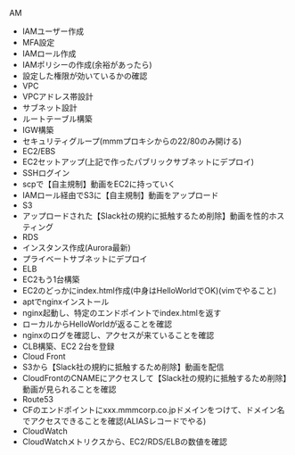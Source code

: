 AM
 - IAMユーザー作成
 - MFA設定
 - IAMロール作成
 - IAMポリシーの作成(余裕があったら)
 - 設定した権限が効いているかの確認
- VPC
 - VPCアドレス帯設計
 - サブネット設計
 - ルートテーブル構築
 - IGW構築
 - セキュリティグループ(mmmプロキシからの22/80のみ開ける)
- EC2/EBS
 - EC2セットアップ(上記で作ったパブリックサブネットにデプロイ)
 - SSHログイン
 - scpで【自主規制】動画をEC2に持っていく
 - IAMロール経由でS3に【自主規制】動画をアップロード
- S3
 - アップロードされた【Slack社の規約に抵触するため削除】動画を性的ホスティング
- RDS
 - インスタンス作成(Aurora最新)
 - プライベートサブネットにデプロイ
- ELB
 - EC2もう1台構築
 - EC2のどっかにindex.html作成(中身はHelloWorldでOK)(vimでやること)
 - aptでnginxインストール
 - nginx起動し、特定のエンドポイントでindex.htmlを返す
 - ローカルからHelloWorldが返ることを確認
 - nginxのログを確認し、アクセスが来ていることを確認
 - CLB構築、EC2 2台を登録
- Cloud Front
 - S3から【Slack社の規約に抵触するため削除】動画を配信
 - CloudFrontのCNAMEにアクセスして【Slack社の規約に抵触するため削除】動画が見られることを確認
- Route53
 - CFのエンドポイントにxxx.mmmcorp.co.jpドメインをつけて、ドメイン名でアクセスできることを確認(ALIASレコードでやる)
- CloudWatch
 - CloudWatchメトリクスから、EC2/RDS/ELBの数値を確認
